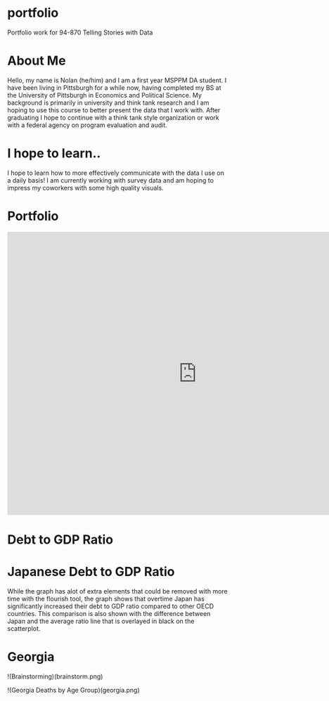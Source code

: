 # portfolio
Portfolio work for 94-870 Telling Stories with Data

# About Me
Hello, my name is Nolan (he/him) and I am a first year MSPPM DA student. I have been living in Pittsburgh for a while now, having completed my BS at the University of Pittsburgh in Economics and Political Science. My background is primarily in university and think tank research and I am hoping to use this course to better present the data that I work with. After graduating I hope to continue with a think tank style organization or work with a federal agency on program evaluation and audit.

# I hope to learn..
I hope to learn how to more effectively communicate with the data I use on a daily basis! I am currently working with survey data and am hoping to impress my coworkers with some high quality visuals.

# Portfolio
<iframe src="https://data.oecd.org/chart/6gQB" width="860" height="645" style="border: 0" mozallowfullscreen="true" webkitallowfullscreen="true" allowfullscreen="true"><a href="https://data.oecd.org/chart/6gQB" target="_blank">OECD Chart: General government debt, Total, % of GDP, Annual, 2015</a></iframe>

# Debt to GDP Ratio
<div class="flourish-embed flourish-chart" data-src="visualisation/5298778"><script src="https://public.flourish.studio/resources/embed.js"></script></div>

# Japanese Debt to GDP Ratio
<div class="flourish-embed flourish-scatter" data-src="visualisation/5298936"><script src="https://public.flourish.studio/resources/embed.js"></script></div>

While the graph has alot of extra elements that could be removed with more time with the flourish tool, the graph shows that overtime Japan has significantly increased their debt to GDP ratio compared to other OECD countries. This comparison is also shown with the difference between Japan and the average ratio line that is overlayed in black on the scatterplot.

# Georgia
!(Brainstorming)(brainstorm.png)

!(Georgia Deaths by Age Group)(georgia.png)

